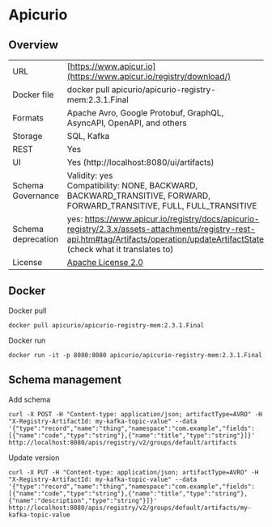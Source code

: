 # Apicurio

## Overview

|     |     |
| --- | --- |
| URL | [https://www.apicur.io](https://www.apicur.io/registry/download/) |
| Docker file | docker pull apicurio/apicurio-registry-mem:2.3.1.Final |
| Formats | Apache Avro, Google Protobuf, GraphQL, AsyncAPI, OpenAPI, and others |
| Storage | SQL, Kafka |
| REST | Yes |
| UI  | Yes (http://localhost:8080/ui/artifacts) |
| Schema Governance | Validity: yes<br>Compatibility: NONE, BACKWARD, BACKWARD\_TRANSITIVE, FORWARD, FORWARD\_TRANSITIVE, FULL, FULL_TRANSITIVE |
| Schema deprecation | yes: https://www.apicur.io/registry/docs/apicurio-registry/2.3.x/assets-attachments/registry-rest-api.htm#tag/Artifacts/operation/updateArtifactState<br>(check what it translates to) |
| License | [Apache License 2.0](https://choosealicense.com/licenses/apache-2.0) |

## Docker

Docker pull

```
docker pull apicurio/apicurio-registry-mem:2.3.1.Final
```

Docker run

```
docker run -it -p 8080:8080 apicurio/apicurio-registry-mem:2.3.1.Final
```

## Schema management

Add schema

```
curl -X POST -H "Content-type: application/json; artifactType=AVRO" -H "X-Registry-ArtifactId: my-kafka-topic-value" --data '{"type":"record","name":"thing","namespace":"com.example","fields":[{"name":"code","type":"string"},{"name":"title","type":"string"}]}' http://localhost:8080/apis/registry/v2/groups/default/artifacts
```

Update version

```
curl -X PUT -H "Content-type: application/json; artifactType=AVRO" -H "X-Registry-ArtifactId: my-kafka-topic-value" --data '{"type":"record","name":"thing","namespace":"com.example","fields":[{"name":"code","type":"string"},{"name":"title","type":"string"},{"name":"description","type":"string"}]}' http://localhost:8080/apis/registry/v2/groups/default/artifacts/my-kafka-topic-value
```